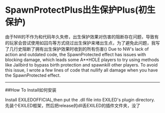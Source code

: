 # SpawnProtectPlus出生保护Plus(初生保护)
由于NW的不作为和代码年久失修，出生保护效果对伤害的阻断存在问题，导致有的玩家会尝试使用如囚鸟等方式绕过出生保护来堵出生点，为了避免此问题，我写了几行史阻断了拥有出生保护效果时收到的所有伤害()
Due to NW's lack of action and outdated code, the SpawnProtected effect has issues with blocking damage, which leads some A**HOLE players to try using methods like Jailbird to bypass birth protection and spawnkill other players. To avoid this issue, I wrote a few lines of code that nullify all damage when you have the SpawnProtected effect.
***
##How To Install如何安装

Install EXILEDOFFICIAL,then put the .dll file into EXILED's plugin directory.
先装个EXILED框架，然后把release的dll丢EXILED的插件文件夹，没了
